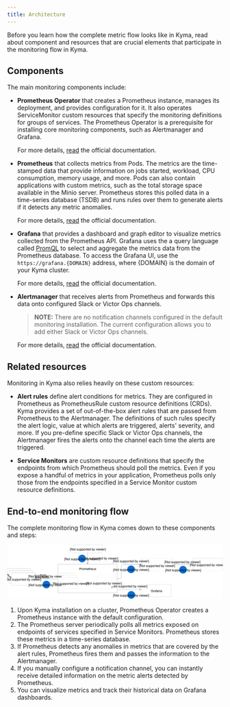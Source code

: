 ```yaml
---
title: Architecture
---
```


Before you learn how the complete metric flow looks like in Kyma, read about component and resources that are crucial elements that participate in the monitoring flow in Kyma.

## Components

The main monitoring components include:

- **Prometheus Operator** that creates a Prometheus instance, manages its deployment, and provides configuration for it. It also operates ServiceMonitor custom resources that specify the monitoring definitions for groups of services. The Prometheus Operator is a prerequisite for installing core monitoring components, such as Alertmanager and Grafana.

  For more details, [read](https://github.com/coreos/prometheus-operator) the official documentation.

- **Prometheus** that collects metrics from Pods. The metrics are the time-stamped data that provide information on jobs started, workload, CPU consumption, memory usage, and more. Pods can also contain applications with custom metrics, such as the total storage space available in the Minio server. Prometheus stores this polled data in a time-series database (TSDB) and runs rules over them to generate alerts if it detects any metric anomalies.

  For more details, [read](https://prometheus.io/docs/introduction) the official documentation.

- **Grafana** that provides a dashboard and graph editor to visualize metrics collected from the Prometheus API. Grafana uses the a query language called [PromQL](https://prometheus.io/docs/prometheus/latest/querying/basics/) to select and aggregate the metrics data from the Prometheus database. To access the Grafana UI, use the `https://grafana.{DOMAIN}` address, where {DOMAIN} is the domain of your Kyma cluster.

  For more details, [read](https://grafana.com/docs/guides/getting_started/) the official documentation.

- **Alertmanager** that receives alerts from Prometheus and forwards this data onto configured Slack or Victor Ops channels.

  > **NOTE:** There are no notification channels configured in the default monitoring installation. The current configuration allows you to add either Slack or Victor Ops channels.

  For more details, [read](https://prometheus.io/docs/alerting/alertmanager/) the official documentation.

## Related resources

Monitoring in Kyma also relies heavily on these custom resources:

- **Alert rules** define alert conditions for metrics. They are configured in Prometheus as PrometheusRule custom resource definitions (CRDs). Kyma provides a set of out-of-the-box alert rules that are passed from Prometheus to the Alertmanager. The definitions of such rules specify the alert logic, value at which alerts are triggered, alerts' severity, and more. If you pre-define specific Slack or Victor Ops channels, the Alertmanager fires the alerts onto the channel each time the alerts are triggered.

- **Service Monitors** are custom resource definitions that specify the endpoints from which Prometheus should poll the metrics. Even if you expose a handful of metrics in your application, Prometheus polls only those from the endpoints specified in a Service Monitor custom resource definitions.

## End-to-end monitoring flow

The complete monitoring flow in Kyma comes down to these components and steps:

![](./assets/monitoring-architecture.svg)

1. Upon Kyma installation on a cluster, Prometheus Operator creates a Prometheus instance with the default configuration.
2. The Prometheus server periodically polls all metrics exposed on endpoints of services specified in Service Monitors. Prometheus stores these metrics in a time-series database.
3. If Prometheus detects any anomalies in metrics that are covered by the alert rules, Prometheus fires them and passes the information to the Alertmanager.
4. If you manually configure a notification channel, you can instantly receive detailed information on the metric alerts detected by Prometheus.
5. You can visualize metrics and track their historical data on Grafana dashboards.
